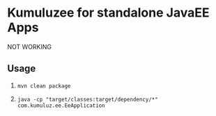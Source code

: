 # Kumuluzee for standalone JavaEE Apps

NOT WORKING

## Usage

1. ```mvn clean package```

2. ```java -cp "target/classes:target/dependency/*" com.kumuluz.ee.EeApplication```